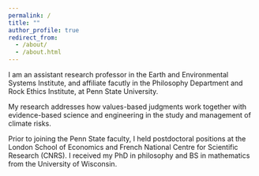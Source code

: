 ```yaml
---
permalink: /
title: ""
author_profile: true
redirect_from: 
  - /about/
  - /about.html
---
```


I am an assistant research professor in the Earth and Environmental Systems Institute, and affiliate facutly in the Philosophy Department and Rock Ethics Institute, at Penn State University. 

My research addresses how values-based judgments work together with evidence-based science and engineering in the study and management of climate risks.

Prior to joining the Penn State faculty, I held postdoctoral positions at the London School of Economics and French National Centre for Scientific Research (CNRS). I received my PhD in philosophy and BS in mathematics from the University of Wisconsin. 